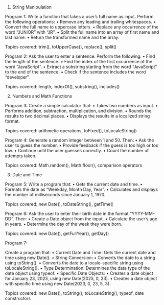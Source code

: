 1. String Manipulation

Program 1:
Write a function that takes a user’s full name as input. Perform the following operations:
	•	Remove any leading and trailing whitespaces.
	•	Convert the full name to uppercase letters.
	•	Replace any occurrence of the word “JUNIOR” with “JR”.
	•	Split the full name into an array of first name and last name.
	•	Return the transformed name and the array.

Topics covered: trim(), toUpperCase(), replace(), split()

Program 2:
Ask the user to enter a sentence. Perform the following:
	•	Find the length of the sentence.
	•	Find the index of the first occurrence of the word “JavaScript”.
	•	Extract a substring starting from the word “JavaScript” to the end of the sentence.
	•	Check if the sentence includes the word “developer”.

Topics covered: length, indexOf(), substring(), includes()

2. Numbers and Math Functions

Program 3:
Create a simple calculator that:
	•	Takes two numbers as input.
	•	Performs addition, subtraction, multiplication, and division.
	•	Rounds the results to two decimal places.
	•	Displays the results in a localized string format.

Topics covered: arithmetic operations, toFixed(), toLocaleString()

Program 4:
Generate a random integer between 1 and 50. Then:
	•	Ask the user to guess the number.
	•	Provide feedback if the guess is too high or too low.
	•	Continue until the user guesses correctly.
	•	Count the number of attempts taken.

Topics covered: Math.random(), Math.floor(), comparison operators

3. Date and Time

Program 5:
Write a program that:
	•	Gets the current date and time.
	•	Formats the date as “Weekday, Month Day, Year”.
	•	Calculates and displays the number of milliseconds since January 1, 1970.

Topics covered: new Date(), toDateString(), getTime()

Program 6:
Ask the user to enter their birth date in the format “YYYY-MM-DD”. Then:
	•	Create a Date object from the input.
	•	Calculate the user’s age in years.
	•	Determine the day of the week they were born.

Topics covered: new Date(), getFullYear(), getDay()

Program 7:

Create a program that:
	•	Current Date and Time: Gets the current date and time using new Date().
	•	String Conversion:
	•	Converts the date to a string using toString().
	•	Converts the date to a locale-specific string using toLocaleString().
	•	Type Determination: Determines the data type of the date object using typeof.
	•	Specific Date Objects:
	•	Creates a date object for January 23, 2023, using new Date(2023, 0, 23).
	•	Creates a date object with specific time using new Date(2023, 0, 23, 5, 3).

Topics covered: new Date(), toString(), toLocaleString(), typeof, date constructors